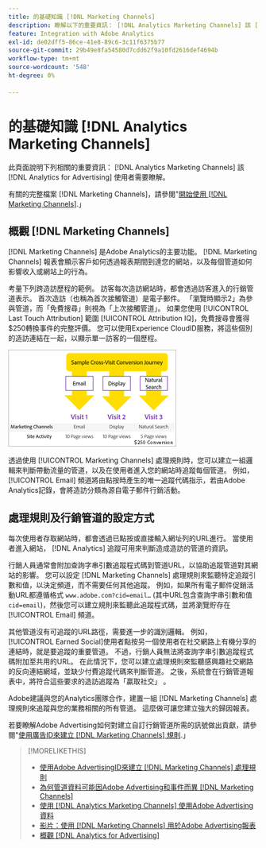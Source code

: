 ```yaml
---
title: 的基礎知識 [!DNL Marketing Channels]
description: 瞭解以下的重要資訊： [!DNL Analytics Marketing Channels] 該 [!DNL Analytics for Advertising] 使用者應該瞭解。
feature: Integration with Adobe Analytics
exl-id: de02dff5-86ce-41e8-89c6-3c11f6375b77
source-git-commit: 29b49e8fa54580d7cdd62f9a10fd2616def4694b
workflow-type: tm+mt
source-wordcount: '548'
ht-degree: 0%

---
```


# 的基礎知識 [!DNL Analytics Marketing Channels]

此頁面說明下列相關的重要資訊： [!DNL Analytics Marketing Channels] 該 [!DNL Analytics for Advertising] 使用者需要瞭解。

有關的完整檔案 [!DNL Marketing Channels]，請參閱&quot;[開始使用 [!DNL Marketing Channels]](https://experienceleague.adobe.com/docs/analytics/components/marketing-channels/c-getting-started-mchannel.html).」

## 概觀 [!DNL Marketing Channels]

[!DNL Marketing Channels] 是Adobe Analytics的主要功能。 [!DNL Marketing Channels] 報表會顯示客戶如何透過報表期間到達您的網站，以及每個管道如何影響收入或網站上的行為。

考量下列跨造訪歷程的範例。 訪客每次造訪網站時，都會透過訪客進入的行銷管道表示。 首次造訪（也稱為首次接觸管道）是電子郵件。 「瀏覽時顯示2」為參與管道，而「免費搜尋」則視為「上次接觸管道」。 如果您使用 [!UICONTROL Last Touch Attribution] 範圍 [!UICONTROL Attribution IQ]，免費搜尋會獲得$250轉換事件的完整評價。 您可以使用Experience CloudID服務，將這些個別的造訪連結在一起，以顯示單一訪客的一個歷程。

![行銷管道中的跨造訪轉換歷程範例](/help/integrations/assets/a4adc-mc-sample-journey.png)

透過使用 [!UICONTROL Marketing Channels] 處理規則時，您可以建立一組邏輯來判斷帶動流量的管道，以及在使用者進入您的網站時追蹤每個管道。 例如， [!UICONTROL Email] 頻道將由點按時產生的唯一追蹤代碼指示，若由Adobe Analytics記錄，會將造訪分類為源自電子郵件行銷活動。

## 處理規則及行銷管道的設定方式

每次使用者存取網站時，都會透過已點按或直接輸入網址列的URL進行。 當使用者進入網站， [!DNL Analytics] 追蹤可用來判斷造成造訪的管道的資訊。

行銷人員通常會附加查詢字串引數追蹤程式碼到管道URL，以協助追蹤管道對其網站的影響。 您可以設定 [!DNL Marketing Channels] 處理規則來監聽特定追蹤引數和值，以決定頻道，而不需要任何其他追蹤。 例如，如果所有電子郵件促銷活動URL都遵循格式 `www.adobe.com?cid=email…` (其中URL包含查詢字串引數和值 `cid=email`)，然後您可以建立規則來監聽此追蹤程式碼，並將瀏覽貯存在 [!UICONTROL Email] 頻道。

其他管道沒有可追蹤的URL路徑，需要進一步的識別邏輯。 例如， [!UICONTROL Earned Social]使用者點按另一個使用者在社交網路上有機分享的連結時，就是要追蹤的重要管道。 不過，行銷人員無法將查詢字串引數追蹤程式碼附加至共用的URL。 在此情況下，您可以建立處理規則來監聽感興趣社交網路的反向連結網域，並缺少付費追蹤代碼來判斷管道。 之後，系統會在行銷管道報表中，將符合這些要求的造訪追蹤為「贏取社交」 。

Adobe建議與您的Analytics團隊合作，建置一組 [!DNL Marketing Channels] 處理規則來追蹤與您的業務相關的所有管道。 這麼做可讓您建立強大的歸因報表。

若要瞭解Adobe Advertising如何對建立自訂行銷管道所需的訊號做出貢獻，請參閱&quot;[使用廣告ID來建立 [!DNL Marketing Channels] 規則](mc-ids.md).」

>[!MORELIKETHIS]
>
>* [使用Adobe AdvertisingID來建立 [!DNL Marketing Channels] 處理規則](mc-ids.md)
>* [為何管道資料可能因Adobe Advertising和事件而異 [!DNL Marketing Channels]](mc-data-variances.md)
>* [使用 [!DNL Analytics Marketing Channels] 使用Adobe Advertising資料](mc-ac-data.md)
>* [影片：使用 [!DNL Marketing Channels] 用於Adobe Advertising報表](https://experienceleague.adobe.com/docs/advertising-learn/tutorials/analytics/analytics-reporting-a4adc.html)
>* [概觀 [!DNL Analytics for Advertising]](/help/integrations/analytics/overview.md)
